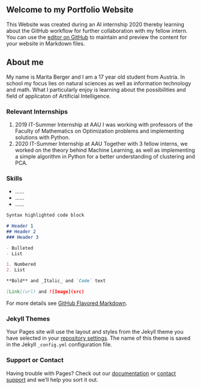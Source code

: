 ## Welcome to my Portfolio Website

This Website was created during an AI internship 2020 thereby learning about the GitHub workflow for further collaboration with my fellow intern. 
You can use the [editor on GitHub](https://github.com/mxxita/mxxita.github.io/edit/master/index.md) to maintain and preview the content for your website in Markdown files.

## About me

My name is Marita Berger and I am a 17 year old student from Austria. In school my focus lies on natural sciences as well as information technology and math. 
What I particularly enjoy is learning about the possibilities and field of applicaton of Artificial Intelligence. 

### Relevant Internships 

1. 2019 IT-Summer Internship at AAU
  I was working with professors of the Faculty of Mathematics on Optimization problems and implementing solutions with Python. 
2. 2020 IT-Summer Internship at AAU
  Together with 3 fellow interns, we worked on the theory behind Machine Learning, as well as implementing a simple algorithm in Python for a better understanding of clustering and PCA.

### Skills

- ......
- ......
- ......


```markdown
Syntax highlighted code block

# Header 1
## Header 2
### Header 3

- Bulleted
- List

1. Numbered
2. List

**Bold** and _Italic_ and `Code` text

[Link](url) and ![Image](src)
```

For more details see [GitHub Flavored Markdown](https://guides.github.com/features/mastering-markdown/).

### Jekyll Themes

Your Pages site will use the layout and styles from the Jekyll theme you have selected in your [repository settings](https://github.com/mxxita/mxxita.github.io/settings). The name of this theme is saved in the Jekyll `_config.yml` configuration file.

### Support or Contact

Having trouble with Pages? Check out our [documentation](https://help.github.com/categories/github-pages-basics/) or [contact support](https://github.com/contact) and we’ll help you sort it out.
